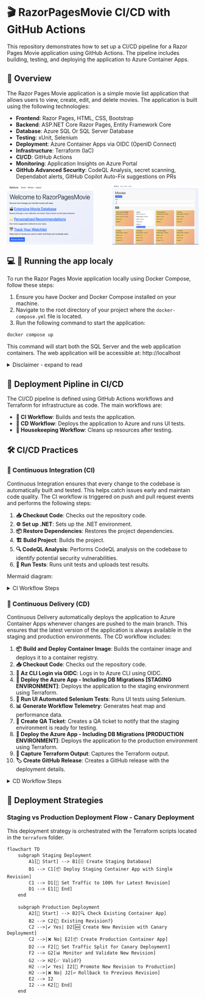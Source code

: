 # 🎬 RazorPagesMovie CI/CD with GitHub Actions

This repository demonstrates how to set up a CI/CD pipeline for a Razor Pages Movie application using GitHub Actions. The pipeline includes building, testing, and deploying the application to Azure Container Apps.

## 🌟 Overview

The Razor Pages Movie application is a simple movie list application that allows users to view, create, edit, and delete movies. The application is built using the following technologies:
- **Frontend**: Razor Pages, HTML, CSS, Bootstrap
- **Backend**: ASP.NET Core Razor Pages, Entity Framework Core
- **Database**: Azure SQL Or SQL Server Database
- **Testing**: xUnit, Selenium
- **Deployment**: Azure Container Apps via OIDC (OpenID Connect)
- **Infrastructure**: Terraform (IaC)
- **CI/CD**: GitHub Actions
- **Monitoring**: Application Insights on Azure Portal
- **GitHub Advanced Security**: CodeQL Analysis, secret scanning, Dependabot alerts, GitHub Copilot Auto-Fix suggestions on PRs

<div style="display: flex; justify-content: space-between;">
  <img src="./assets/app-screenshot1.png" alt="Home Page" width="45%"/>
  <img src="./assets/app-screenshot2.png" alt="Movies Library" width="45%"/>
</div>

## 💻 🚀 Running the app localy
To run the Razor Pages Movie application locally using Docker Compose, follow these steps:

1. Ensure you have Docker and Docker Compose installed on your machine.
2. Navigate to the root directory of your project where the `docker-compose.yml` file is located.
3. Run the following command to start the application:

```sh
docker compose up
```

This command will start both the SQL Server and the web application containers. The web application will be accessible at: http://localhost

<details>
  <summary>Disclaimer - expand to read</summary> 

The application is not yet fully functional and is still under development.
The default behavior is that the application will run on http://localhost with SSL/TLS certificate validation disabled when connecting to the SQL Server. This is achieved by adding the `TrustServerCertificate` parameter to the connection string in the `docker-compose.yml` file. This allows the application to connect to the SQL Server without validating the SSL/TLS certificate.

</details>

## 🚀 Deployment Pipline in CI/CD
The CI/CD pipeline is defined using GitHub Actions workflows and Terraform for infrastructure as code. The main workflows are:

- **🔄 CI Workflow**: Builds and tests the application.
- **🚀 CD Workflow**: Deploys the application to Azure and runs UI tests.
- **🧹 Housekeeping Workflow**: Cleans up resources after testing.

## 🛠️ CI/CD Practices

### 🔄 Continuous Integration (CI)

Continuous Integration ensures that every change to the codebase is automatically built and tested. This helps catch issues early and maintain code quality. The CI workflow is triggered on push and pull request events and performs the following steps:

1. **📥 Checkout Code**: Checks out the repository code.
2. **⚙️ Set up .NET**: Sets up the .NET environment.
3. **📦 Restore Dependencies**: Restores the project dependencies.
4. **🏗️ Build Project**: Builds the project.
5. **🔍 CodeQL Analysis**: Performs CodeQL analysis on the codebase to identify potential security vulnerabilities.
6. **🧪 Run Tests**: Runs unit tests and uploads test results.

Mermaid diagram:
<details>
  <summary>CI Workflow Steps</summary>

```mermaid
graph TD
    A[📥 Checkout Code<br>Clone the repository to the runner environment] --> B[🔍 Initialize CodeQL<br>Set up CodeQL for security analysis]
    B --> C[⚙️ Set up .NET<br>Install .NET SDK and runtime]
    C --> D[📦 Cache NuGet Packages<br>Cache dependencies to speed up the build process]
    D --> E[📦 Restore Dependencies<br>Restore NuGet packages required for the project]
    E --> F[🏗️ Build Project<br>Compile the project and generate binaries]
    F --> G[🚀 Publish Project<br>Prepare the project for deployment]
    G --> H[⬆️ Upload Published App<br>Upload the compiled project for further steps]
    H --> I[🔍 Perform CodeQL Analysis<br>Analyze the codebase for security vulnerabilities]
    I --> J[🔄 Split Tests<br>Divide tests into smaller groups for parallel execution]
    J --> K1[🧪 Run Unit Tests - Group 1<br>Run unit tests for the first group]
    J --> K2[🧪 Run Unit Tests - Group 2<br>Run unit tests for the second group]
    J --> K3[🧪 Run Unit Tests - Group 3<br>Run unit tests for the third group]
    K1 --> L[📊 Publish Test Results<br>Publish the results of all unit tests]
    K2 --> L
    K3 --> L
    L --> M[📈 Upload Code Coverage Report<br>Generate and upload the code coverage report]

    subgraph Pull Request Process
        N[Create Pull Request<br>Developer creates a pull request] --> O[Run CI Workflow<br>CI workflow is triggered]
        O --> P[CodeQL Analysis<br>Analyze the codebase for security vulnerabilities]
        O --> Q[Build Project<br>Compile the project and generate binaries]
        O --> R[Run Unit Tests<br>Run all unit tests]
        P --> S{CodeQL Analysis Passes?}
        S -- Yes --> T[Proceed to Unit Tests]
        S -- No --> U[Fail PR<br>CodeQL analysis failed]
        Q --> V{Build Passes?}
        V -- Yes --> W[Proceed to Unit Tests]
        V -- No --> X[Fail PR<br>Build failed]
        R --> Y{Unit Tests Pass?}
        Y -- Yes --> Z[All Checks Passed<br>Ready for review and merge]
        Y -- No --> AA[Fail PR<br>Unit tests failed]
    end

    subgraph Merge Process
        AB[Review PR<br>Reviewers review the pull request] --> AC{All Reviews Approved?}
        AC -- Yes --> AD[Merge PR<br>Merge the pull request into the main branch]
        AC -- No --> AE[Request Changes<br>Developer makes changes and updates the PR]
    end

    subgraph Repository Rulesets
        AF[Status Checks<br>Ensure all status checks pass before merging]
        AG[Branch Protection<br>Enforce Repository Branch Rulesets]
        AH[Require Reviews<br>Require at least one review before merging]
        AI[Restrict Merge<br>Restrict who can merge pull requests]
    end

    Z --> AB
    AD --> AF
    AD --> AG
    AD --> AH
    AD --> AI
```
</details>

### 🚀 Continuous Delivery (CD)

Continuous Delivery automatically deploys the application to Azure Container Apps whenever changes are pushed to the main branch. This ensures that the latest version of the application is always available in the staging and production environments. The CD workflow includes:
1. **📦 Build and Deploy Container Image**: Builds the container image and deploys it to a container registry.
2. **📥 Checkout Code**: Checks out the repository code.
3. **🔑 Az CLI Login via OIDC**: Logs in to Azure CLI using OIDC.
4. **🚀 Deploy the Azure App - Including DB Migrations [STAGING ENVIRONMENT]**: Deploys the application to the staging environment using Terraform.
5. **🧪 Run UI Automated Selenium Tests**: Runs UI tests using Selenium.
6. **📊 Generate Workflow Telemetry**: Generates heat map and performance data.
7. **📝 Create QA Ticket**: Creates a QA ticket to notify that the staging environment is ready for testing.
8. **🚀 Deploy the Azure App - Including DB Migrations [PRODUCTION ENVIRONMENT]**: Deploys the application to the production environment using Terraform.
9. **📄 Capture Terraform Output**: Captures the Terraform output.
10. **🏷️ Create GitHub Release**: Creates a GitHub release with the deployment details.

<details>
    <summary>CD Workflow Steps</summary>

```mermaid
graph TD
    subgraph Build and Push Docker Image
        A[🐳 Build Docker Image<br>Build the Docker image]
        A --> B[📤 Push Docker Image<br>Push the Docker image to GHCR]
    end

    subgraph Deploy to Staging
        D[📥 Checkout Code<br>Clone the repository to the runner environment] --> E[🔑 Az CLI Login via OIDC<br>Authenticate with Azure]
        E --> F[🚀 Deploy the Azure App - Including DB Migrations]
        F --> G[📊 Capture deployment outputs]
        G --> H[🔗 Generate URL at Commit Hash to IaC Staging Files]
    end

    subgraph Functional UI Tests
        H --> I[🧪 Run UI Tests<br>Run UI Automated Selenium Tests]
        I --> Q1[🌐 Run functional UI tests on Chrome]
        I --> Q2[🌐 Run functional UI tests on Firefox]
        I --> Q3[🌐 Run functional UI tests on Edge]
        I --> Q4[🌐 Run functional UI tests on Chromium]
    end

    subgraph Post-Functional tests Steps
        I --> J[📈 Generate Telemetry<br>* Runner Utilization Metrics<br>* CPU heat map<br>* Memory usage]
        J --> K[📝 Create QA Ticket<br>Create QA Ticket for testing]
    end

    subgraph Deploy to Production
        K --> L[🚀 Deploy to Production Azure App]
        L --> M[📊 Capture Terraform Outputs]
        M --> N{🔍 Check if Revision Exists}
        N --> O{🚀 Deploy new revision with smaller traffic <=30%}
        O --> P[🏷️ Create a GitHub release for the new deployment]
    end

    B --> F
    B --> L
```

</details>

## 🔄 Deployment Strategies

### Staging vs Production Deployment Flow - Canary Deployment
This deployment strategy is orchestrated with the Terraform scripts located in the `terraform` folder.

```mermaid
flowchart TD
    subgraph Staging Deployment
        A1[🚀 Start] --> B1[🗄️ Create Staging Database]
        B1 --> C1[📦 Deploy Staging Container App with Single Revision]
        C1 --> D1[🔄 Set Traffic to 100% for Latest Revision]
        D1 --> E1[🏁 End]
    end

    subgraph Production Deployment
        A2[🚀 Start] --> B2[🔍 Check Existing Container App]
        B2 --> C2{🔄 Existing Revision?}
        C2 -->|✔️ Yes| D2[🆕 Create New Revision with Canary Deployment]
        C2 -->|❌ No| E2[📦 Create Production Container App]
        D2 --> F2[🔄 Set Traffic Split for Canary Deployment]
        F2 --> G2[📊 Monitor and Validate New Revision]
        G2 --> H2{✅ Valid?}
        H2 -->|✔️ Yes| I2[🚀 Promote New Revision to Production]
        H2 -->|❌ No| J2[↩️ Rollback to Previous Revision]
        E2 --> I2
        I2 --> K2[🏁 End]
    end

```